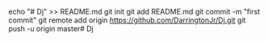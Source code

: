 echo "# Dj" >> README.md
git init
git add README.md
git commit -m "first commit"
git remote add origin https://github.com/DarringtonJr/Dj.git
git push -u origin master# Dj
